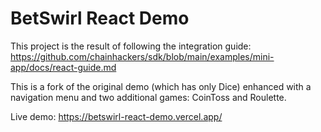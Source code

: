 # BetSwirl React Demo

This project is the result of following the integration guide: https://github.com/chainhackers/sdk/blob/main/examples/mini-app/docs/react-guide.md

This is a fork of the original demo (which has only Dice) enhanced with a navigation menu and two additional games: CoinToss and Roulette.

Live demo: https://betswirl-react-demo.vercel.app/
